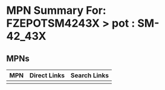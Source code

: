 



# MPN Summary For: FZEPOTSM4243X > pot : SM-42_43X

## MPNs
  

|MPN|Direct Links|Search Links|
| :--- | :--- | :--- |
||||
